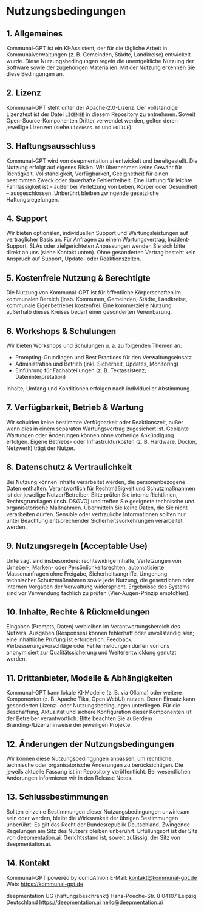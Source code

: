 # Nutzungsbedingungen

## 1. Allgemeines

Kommunal-GPT ist ein KI-Assistent, der für die tägliche Arbeit in Kommunalverwaltungen (z. B. Gemeinden, Städte, Landkreise) entwickelt wurde. Diese Nutzungsbedingungen regeln die unentgeltliche Nutzung der Software sowie der zugehörigen Materialien. Mit der Nutzung erkennen Sie diese Bedingungen an.

## 2. Lizenz

Kommunal-GPT steht unter der Apache-2.0-Lizenz. Der vollständige Lizenztext ist der Datei `LICENSE` in diesem Repository zu entnehmen. Soweit Open-Source-Komponenten Dritter verwendet werden, gelten deren jeweilige Lizenzen (siehe `Licenses.md` und `NOTICE`).

## 3. Haftungsausschluss

Kommunal-GPT wird von deepmentation.ai entwickelt und bereitgestellt. Die Nutzung erfolgt auf eigenes Risiko. Wir übernehmen keine Gewähr für Richtigkeit, Vollständigkeit, Verfügbarkeit, Geeignetheit für einen bestimmten Zweck oder dauerhafte Fehlerfreiheit. Eine Haftung für leichte Fahrlässigkeit ist – außer bei Verletzung von Leben, Körper oder Gesundheit – ausgeschlossen. Unberührt bleiben zwingende gesetzliche Haftungsregelungen.

## 4. Support

Wir bieten optionalen, individuellen Support und Wartungsleistungen auf vertraglicher Basis an. Für Anfragen zu einem Wartungsvertrag, Incident-Support, SLAs oder zielgerichteten Anpassungen wenden Sie sich bitte direkt an uns (siehe Kontakt unten). Ohne gesonderten Vertrag besteht kein Anspruch auf Support, Update- oder Reaktionszeiten.

## 5. Kostenfreie Nutzung & Berechtigte

Die Nutzung von Kommunal-GPT ist für öffentliche Körperschaften im kommunalen Bereich (insb. Kommunen, Gemeinden, Städte, Landkreise, kommunale Eigenbetriebe) kostenfrei. Eine kommerzielle Nutzung außerhalb dieses Kreises bedarf einer gesonderten Vereinbarung.

## 6. Workshops & Schulungen

Wir bieten Workshops und Schulungen u. a. zu folgenden Themen an:
- Prompting-Grundlagen und Best Practices für den Verwaltungseinsatz
- Administration und Betrieb (inkl. Sicherheit, Updates, Monitoring)
- Einführung für Fachabteilungen (z. B. Textassistenz, Dateninterpretation)

Inhalte, Umfang und Konditionen erfolgen nach individueller Abstimmung.

## 7. Verfügbarkeit, Betrieb & Wartung

Wir schulden keine bestimmte Verfügbarkeit oder Reaktionszeit, außer wenn dies in einem separaten Wartungsvertrag zugesichert ist. Geplante Wartungen oder Änderungen können ohne vorherige Ankündigung erfolgen. Eigene Betriebs- oder Infrastrukturkosten (z. B. Hardware, Docker, Netzwerk) trägt der Nutzer.

## 8. Datenschutz & Vertraulichkeit

Bei Nutzung können Inhalte verarbeitet werden, die personenbezogene Daten enthalten. Verantwortlich für Rechtmäßigkeit und Schutzmaßnahmen ist der jeweilige Nutzer/Betreiber. Bitte prüfen Sie interne Richtlinien, Rechtsgrundlagen (insb. DSGVO) und treffen Sie geeignete technische und organisatorische Maßnahmen. Übermitteln Sie keine Daten, die Sie nicht verarbeiten dürfen. Sensible oder vertrauliche Informationen sollten nur unter Beachtung entsprechender Sicherheitsvorkehrungen verarbeitet werden.

## 9. Nutzungsregeln (Acceptable Use)

Untersagt sind insbesondere: rechtswidrige Inhalte, Verletzungen von Urheber-, Marken- oder Persönlichkeitsrechten, automatisierte Massenanfragen ohne Freigabe, Sicherheitsangriffe, Umgehung technischer Schutzmaßnahmen sowie jede Nutzung, die gesetzlichen oder internen Vorgaben der Verwaltung widerspricht. Ergebnisse des Systems sind vor Verwendung fachlich zu prüfen (Vier-Augen-Prinzip empfohlen).

## 10. Inhalte, Rechte & Rückmeldungen

Eingaben (Prompts, Daten) verbleiben im Verantwortungsbereich des Nutzers. Ausgaben (Responses) können fehlerhaft oder unvollständig sein; eine inhaltliche Prüfung ist erforderlich. Feedback, Verbesserungsvorschläge oder Fehlermeldungen dürfen von uns anonymisiert zur Qualitätssicherung und Weiterentwicklung genutzt werden.

## 11. Drittanbieter, Modelle & Abhängigkeiten

Kommunal-GPT kann lokale KI-Modelle (z. B. via Ollama) oder weitere Komponenten (z. B. Apache Tika, Open WebUI) nutzen. Deren Einsatz kann gesonderten Lizenz- oder Nutzungsbedingungen unterliegen. Für die Beschaffung, Aktualität und sichere Konfiguration dieser Komponenten ist der Betreiber verantwortlich. Bitte beachten Sie außerdem Branding-/Lizenzhinweise der jeweiligen Projekte.

## 12. Änderungen der Nutzungsbedingungen

Wir können diese Nutzungsbedingungen anpassen, um rechtliche, technische oder organisatorische Änderungen zu berücksichtigen. Die jeweils aktuelle Fassung ist im Repository veröffentlicht. Bei wesentlichen Änderungen informieren wir in den Release Notes.

## 13. Schlussbestimmungen

Sollten einzelne Bestimmungen dieser Nutzungsbedingungen unwirksam sein oder werden, bleibt die Wirksamkeit der übrigen Bestimmungen unberührt. Es gilt das Recht der Bundesrepublik Deutschland. Zwingende Regelungen am Sitz des Nutzers bleiben unberührt. Erfüllungsort ist der Sitz von deepmentation.ai. Gerichtsstand ist, soweit zulässig, der Sitz von deepmentation.ai.

## 14. Kontakt

Kommunal-GPT powered by compAInion
E-Mail: kontakt@kommunal-gpt.de
Web: https://kommunal-gpt.de

deepmentation UG (haftungsbeschränkt)
Hans-Poeche-Str. 8
04107 Leipzig
Deutschland
https://deepmentation.ai
hello@deepmentation.ai